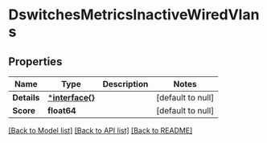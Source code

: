 # DswitchesMetricsInactiveWiredVlans

## Properties
Name | Type | Description | Notes
------------ | ------------- | ------------- | -------------
**Details** | [***interface{}**](interface{}.md) |  | [default to null]
**Score** | **float64** |  | [default to null]

[[Back to Model list]](../README.md#documentation-for-models) [[Back to API list]](../README.md#documentation-for-api-endpoints) [[Back to README]](../README.md)

